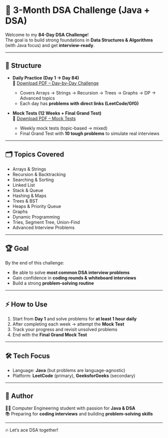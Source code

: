 # 🚀 3-Month DSA Challenge (Java + DSA)

Welcome to my **84-Day DSA Challenge**!  
The goal is to build strong foundations in **Data Structures & Algorithms** (with Java focus) and get **interview-ready**.  

---

## 📌 Structure

- **Daily Practice (Day 1 → Day 84)**  
  📂 [Download PDF – Day-by-Day Challenge](DSA_3_Month_Day_By_Day_Challenge_Day1_to_Day84_With_Links.pdf)  
  - Covers Arrays → Strings → Recursion → Trees → Graphs → DP → Advanced topics  
  - Each day has **problems with direct links (LeetCode/GfG)**  

- **Mock Tests (12 Weeks + Final Grand Test)**  
  📂 [Download PDF – Mock Tests](DSA_Mock_Tests_With_Links.pdf)  
  - Weekly mock tests (topic-based → mixed)  
  - Final Grand Test with **10 tough problems** to simulate real interviews  

---

## 🗂 Topics Covered

- Arrays & Strings  
- Recursion & Backtracking  
- Searching & Sorting  
- Linked List  
- Stack & Queue  
- Hashing & Maps  
- Trees & BST  
- Heaps & Priority Queue  
- Graphs  
- Dynamic Programming  
- Tries, Segment Tree, Union-Find  
- Advanced Interview Problems  

---

## 🏆 Goal

By the end of this challenge:  
- Be able to solve **most common DSA interview problems**  
- Gain confidence in **coding rounds & whiteboard interviews**  
- Build a strong **problem-solving routine**  

---

## ⚡ How to Use

1. Start from **Day 1** and solve problems for **at least 1 hour daily**  
2. After completing each week → attempt the **Mock Test**  
3. Track your progress and revisit unsolved problems  
4. End with the **Final Grand Mock Test**  

---

## 🛠 Tech Focus
- Language: **Java** (but problems are language-agnostic)  
- Platform: **LeetCode** (primary), **GeeksforGeeks** (secondary)  

---

## 🎯 Author
👨‍💻 Computer Engineering student with passion for **Java & DSA**  
📚 Preparing for **coding interviews** and building **problem-solving skills**  

---

🔥 Let’s ace DSA together!
